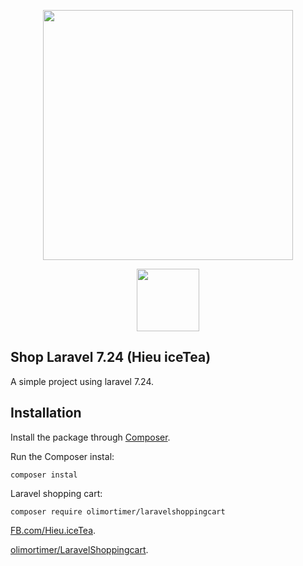 <p align="center"><img src="https://res.cloudinary.com/dtfbvvkyp/image/upload/v1566331377/laravel-logolockup-cmyk-red.svg" width="400"></p>
<p align="center"><img src="https://hieu-icetea.github.io/img/favicon.ico" width="100"></p>

## Shop Laravel 7.24 (Hieu iceTea)

A simple project using laravel 7.24.

## Installation

Install the package through [Composer](http://getcomposer.org/).

Run the Composer instal:

    composer instal

Laravel shopping cart:

    composer require olimortimer/laravelshoppingcart


[FB.com/Hieu.iceTea](http://fb.com/Hieu.iceTea).

[olimortimer/LaravelShoppingcart](http://github.com/olimortimer/LaravelShoppingcart).




